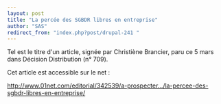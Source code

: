 ```yaml
---
layout: post
title: "La percée des SGBDR libres en entreprise"
author: "SAS"
redirect_from: "index.php?post/drupal-241 "
---
```




<p>Tel est le titre d'un article, signée par Christiène Brancier, paru ce 5 mars dans Décision Distribution (n° 709).</p>

<p>Cet article est accessible sur le net&nbsp;:

<a target_="blank" href="http://www.01net.com/editorial/342539/a-prospecter.../la-percee-des-sgbdr-libres-en-entreprise/">http://www.01net.com/editorial/342539/a-prospecter.../la-percee-des-sgbdr-libres-en-entreprise/</a>

</p>